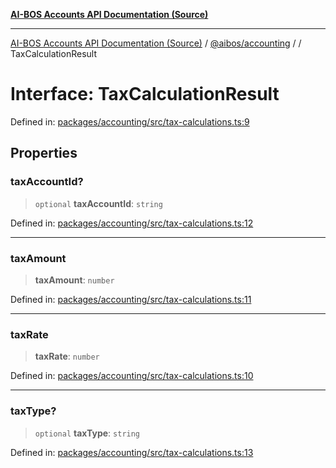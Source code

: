 [**AI-BOS Accounts API Documentation (Source)**](../../../README.md)

***

[AI-BOS Accounts API Documentation (Source)](../../../README.md) / [@aibos/accounting](../README.md) / [](../README.md) / TaxCalculationResult

# Interface: TaxCalculationResult

Defined in: [packages/accounting/src/tax-calculations.ts:9](https://github.com/pohlai88/accounts/blob/48103fb36d28b2b9bfb33472b6de2f719773cde9/packages/accounting/src/tax-calculations.ts#L9)

## Properties

### taxAccountId?

> `optional` **taxAccountId**: `string`

Defined in: [packages/accounting/src/tax-calculations.ts:12](https://github.com/pohlai88/accounts/blob/48103fb36d28b2b9bfb33472b6de2f719773cde9/packages/accounting/src/tax-calculations.ts#L12)

***

### taxAmount

> **taxAmount**: `number`

Defined in: [packages/accounting/src/tax-calculations.ts:11](https://github.com/pohlai88/accounts/blob/48103fb36d28b2b9bfb33472b6de2f719773cde9/packages/accounting/src/tax-calculations.ts#L11)

***

### taxRate

> **taxRate**: `number`

Defined in: [packages/accounting/src/tax-calculations.ts:10](https://github.com/pohlai88/accounts/blob/48103fb36d28b2b9bfb33472b6de2f719773cde9/packages/accounting/src/tax-calculations.ts#L10)

***

### taxType?

> `optional` **taxType**: `string`

Defined in: [packages/accounting/src/tax-calculations.ts:13](https://github.com/pohlai88/accounts/blob/48103fb36d28b2b9bfb33472b6de2f719773cde9/packages/accounting/src/tax-calculations.ts#L13)
